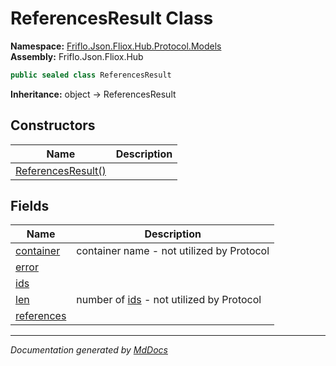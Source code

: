﻿<!--  
  <auto-generated>   
    The contents of this file were generated by a tool.  
    Changes to this file may be list if the file is regenerated  
  </auto-generated>   
-->

# ReferencesResult Class

**Namespace:** [Friflo.Json.Fliox.Hub.Protocol.Models](../index.md)  
**Assembly:** Friflo.Json.Fliox.Hub

```csharp
public sealed class ReferencesResult
```

**Inheritance:** object → ReferencesResult

## Constructors

| Name                                        | Description |
| ------------------------------------------- | ----------- |
| [ReferencesResult()](constructors/index.md) |             |

## Fields

| Name                               | Description                                                |
| ---------------------------------- | ---------------------------------------------------------- |
| [container](fields/container.md)   | container name \- not utilized by Protocol                 |
| [error](fields/error.md)           |                                                            |
| [ids](fields/ids.md)               |                                                            |
| [len](fields/len.md)               | number of [ids](fields/ids.md) \- not utilized by Protocol |
| [references](fields/references.md) |                                                            |

___

*Documentation generated by [MdDocs](https://github.com/ap0llo/mddocs)*
